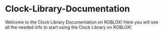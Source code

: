 # Clock-Library-Documentation

Welcome to the Clock Library Documentation on ROBLOX!
Here you will see all the needed info to start using the Clock Library on ROBLOX!
